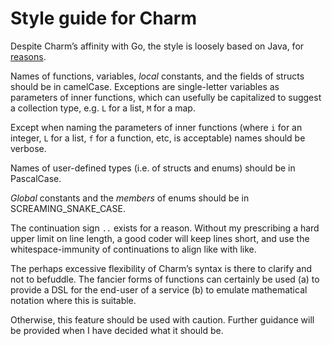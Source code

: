 # Style guide for Charm

Despite Charm’s affinity with Go, the style is loosely based on Java, for [reasons](https://github.com/tim-hardcastle/Charm/blob/main/docs/the-whys-of-charm.md#ok-then-why-isnt-it-more-like-go).

Names of functions, variables, *local* constants, and the fields of structs should be in camelCase. Exceptions are single-letter variables as parameters of inner functions, which can usefully be capitalized to suggest a collection type, e.g. `L` for a list, `M` for a map.

Except when naming the parameters of inner functions (where `i` for an integer, `L` for a list, `f`	 for a function, etc, is acceptable) names should be verbose.

Names of user-defined types (i.e. of structs and enums) should be in PascalCase.

*Global* constants and the *members* of enums should be in SCREAMING_SNAKE_CASE.

The continuation sign `..` exists for a reason. Without my prescribing a hard upper limit on line length, a good coder will keep lines short, and use the whitespace-immunity of continuations to align like with like.

The perhaps excessive flexibility of Charm’s syntax is there to clarify and not to befuddle. The fancier forms of functions can certainly be used (a) to provide a DSL for the end-user of a service (b) to emulate mathematical notation where this is suitable.

Otherwise, this feature should be used with caution. Further guidance will be provided when I have decided what it should be.
